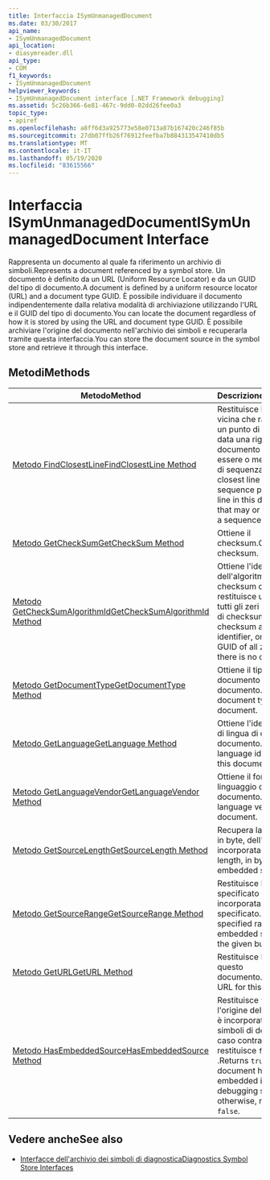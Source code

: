 ```yaml
---
title: Interfaccia ISymUnmanagedDocument
ms.date: 03/30/2017
api_name:
- ISymUnmanagedDocument
api_location:
- diasymreader.dll
api_type:
- COM
f1_keywords:
- ISymUnmanagedDocument
helpviewer_keywords:
- ISymUnmanagedDocument interface [.NET Framework debugging]
ms.assetid: 5c26b366-6e81-467c-9dd0-02dd26fee0a3
topic_type:
- apiref
ms.openlocfilehash: a8ff6d3a925773e58e0713a87b167420c246f85b
ms.sourcegitcommit: 27db07ffb26f76912feefba7b884313547410db5
ms.translationtype: MT
ms.contentlocale: it-IT
ms.lasthandoff: 05/19/2020
ms.locfileid: "83615566"
---
```

# <a name="isymunmanageddocument-interface"></a><span data-ttu-id="a1ebb-102">Interfaccia ISymUnmanagedDocument</span><span class="sxs-lookup"><span data-stu-id="a1ebb-102">ISymUnmanagedDocument Interface</span></span>
<span data-ttu-id="a1ebb-103">Rappresenta un documento al quale fa riferimento un archivio di simboli.</span><span class="sxs-lookup"><span data-stu-id="a1ebb-103">Represents a document referenced by a symbol store.</span></span> <span data-ttu-id="a1ebb-104">Un documento è definito da un URL (Uniform Resource Locator) e da un GUID del tipo di documento.</span><span class="sxs-lookup"><span data-stu-id="a1ebb-104">A document is defined by a uniform resource locator (URL) and a document type GUID.</span></span> <span data-ttu-id="a1ebb-105">È possibile individuare il documento indipendentemente dalla relativa modalità di archiviazione utilizzando l'URL e il GUID del tipo di documento.</span><span class="sxs-lookup"><span data-stu-id="a1ebb-105">You can locate the document regardless of how it is stored by using the URL and document type GUID.</span></span> <span data-ttu-id="a1ebb-106">È possibile archiviare l'origine del documento nell'archivio dei simboli e recuperarla tramite questa interfaccia.</span><span class="sxs-lookup"><span data-stu-id="a1ebb-106">You can store the document source in the symbol store and retrieve it through this interface.</span></span>  
  
## <a name="methods"></a><span data-ttu-id="a1ebb-107">Metodi</span><span class="sxs-lookup"><span data-stu-id="a1ebb-107">Methods</span></span>  
  
|<span data-ttu-id="a1ebb-108">Metodo</span><span class="sxs-lookup"><span data-stu-id="a1ebb-108">Method</span></span>|<span data-ttu-id="a1ebb-109">Descrizione</span><span class="sxs-lookup"><span data-stu-id="a1ebb-109">Description</span></span>|  
|------------|-----------------|  
|[<span data-ttu-id="a1ebb-110">Metodo FindClosestLine</span><span class="sxs-lookup"><span data-stu-id="a1ebb-110">FindClosestLine Method</span></span>](isymunmanageddocument-findclosestline-method.md)|<span data-ttu-id="a1ebb-111">Restituisce la riga più vicina che rappresenta un punto di sequenza, data una riga del documento che può essere o meno un punto di sequenza.</span><span class="sxs-lookup"><span data-stu-id="a1ebb-111">Returns the closest line that is a sequence point, given a line in this document that may or may not be a sequence point.</span></span>|  
|[<span data-ttu-id="a1ebb-112">Metodo GetCheckSum</span><span class="sxs-lookup"><span data-stu-id="a1ebb-112">GetCheckSum Method</span></span>](isymunmanageddocument-getchecksum-method.md)|<span data-ttu-id="a1ebb-113">Ottiene il checksum.</span><span class="sxs-lookup"><span data-stu-id="a1ebb-113">Gets the checksum.</span></span>|  
|[<span data-ttu-id="a1ebb-114">Metodo GetCheckSumAlgorithmId</span><span class="sxs-lookup"><span data-stu-id="a1ebb-114">GetCheckSumAlgorithmId Method</span></span>](isymunmanageddocument-getchecksumalgorithmid-method.md)|<span data-ttu-id="a1ebb-115">Ottiene l'identificatore dell'algoritmo di checksum oppure restituisce un GUID di tutti gli zeri in assenza di checksum.</span><span class="sxs-lookup"><span data-stu-id="a1ebb-115">Gets the checksum algorithm identifier, or returns a GUID of all zeros if there is no checksum.</span></span>|  
|[<span data-ttu-id="a1ebb-116">Metodo GetDocumentType</span><span class="sxs-lookup"><span data-stu-id="a1ebb-116">GetDocumentType Method</span></span>](isymunmanageddocument-getdocumenttype-method.md)|<span data-ttu-id="a1ebb-117">Ottiene il tipo di documento di questo documento.</span><span class="sxs-lookup"><span data-stu-id="a1ebb-117">Gets the document type of this document.</span></span>|  
|[<span data-ttu-id="a1ebb-118">Metodo GetLanguage</span><span class="sxs-lookup"><span data-stu-id="a1ebb-118">GetLanguage Method</span></span>](isymunmanageddocument-getlanguage-method.md)|<span data-ttu-id="a1ebb-119">Ottiene l'identificatore di lingua di questo documento.</span><span class="sxs-lookup"><span data-stu-id="a1ebb-119">Gets the language identifier of this document.</span></span>|  
|[<span data-ttu-id="a1ebb-120">Metodo GetLanguageVendor</span><span class="sxs-lookup"><span data-stu-id="a1ebb-120">GetLanguageVendor Method</span></span>](isymunmanageddocument-getlanguagevendor-method.md)|<span data-ttu-id="a1ebb-121">Ottiene il fornitore del linguaggio del documento.</span><span class="sxs-lookup"><span data-stu-id="a1ebb-121">Gets the language vendor of this document.</span></span>|  
|[<span data-ttu-id="a1ebb-122">Metodo GetSourceLength</span><span class="sxs-lookup"><span data-stu-id="a1ebb-122">GetSourceLength Method</span></span>](isymunmanageddocument-getsourcelength-method.md)|<span data-ttu-id="a1ebb-123">Recupera la lunghezza, in byte, dell'origine incorporata.</span><span class="sxs-lookup"><span data-stu-id="a1ebb-123">Gets the length, in bytes, of the embedded source.</span></span>|  
|[<span data-ttu-id="a1ebb-124">Metodo GetSourceRange</span><span class="sxs-lookup"><span data-stu-id="a1ebb-124">GetSourceRange Method</span></span>](isymunmanageddocument-getsourcerange-method.md)|<span data-ttu-id="a1ebb-125">Restituisce l'intervallo specificato dell'origine incorporata nel buffer specificato.</span><span class="sxs-lookup"><span data-stu-id="a1ebb-125">Returns the specified range of the embedded source into the given buffer.</span></span>|  
|[<span data-ttu-id="a1ebb-126">Metodo GetURL</span><span class="sxs-lookup"><span data-stu-id="a1ebb-126">GetURL Method</span></span>](isymunmanageddocument-geturl-method.md)|<span data-ttu-id="a1ebb-127">Restituisce l'URL per questo documento.</span><span class="sxs-lookup"><span data-stu-id="a1ebb-127">Returns the URL for this document.</span></span>|  
|[<span data-ttu-id="a1ebb-128">Metodo HasEmbeddedSource</span><span class="sxs-lookup"><span data-stu-id="a1ebb-128">HasEmbeddedSource Method</span></span>](isymunmanageddocument-hasembeddedsource-method.md)|<span data-ttu-id="a1ebb-129">Restituisce `true` se l'origine del documento è incorporata nei simboli di debug; in caso contrario, restituisce `false` .</span><span class="sxs-lookup"><span data-stu-id="a1ebb-129">Returns `true` if the document has source embedded in the debugging symbols; otherwise, returns `false`.</span></span>|  
  
## <a name="see-also"></a><span data-ttu-id="a1ebb-130">Vedere anche</span><span class="sxs-lookup"><span data-stu-id="a1ebb-130">See also</span></span>

- [<span data-ttu-id="a1ebb-131">Interfacce dell'archivio dei simboli di diagnostica</span><span class="sxs-lookup"><span data-stu-id="a1ebb-131">Diagnostics Symbol Store Interfaces</span></span>](diagnostics-symbol-store-interfaces.md)
